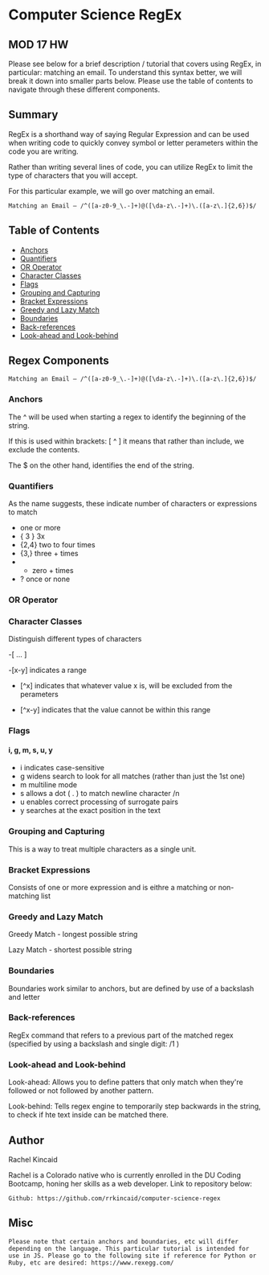 # Computer Science RegEx

## MOD 17 HW

Please see below for a brief description / tutorial that covers using RegEx, in particular: matching an email. To understand this syntax better, we will break it down into smaller parts below. Please use the table of contents to navigate through these different components.

## Summary

RegEx is a shorthand way of saying Regular Expression and can be used when writing code to quickly convey symbol or letter perameters within the code you are writing.

Rather than writing several lines of code, you can utilize RegEx to limit the type of characters that you will accept.

For this particular example, we will go over matching an email.

    Matching an Email – /^([a-z0-9_\.-]+)@([\da-z\.-]+)\.([a-z\.]{2,6})$/

## Table of Contents

- [Anchors](#anchors)
- [Quantifiers](#quantifiers)
- [OR Operator](#or-operator)
- [Character Classes](#character-classes)
- [Flags](#flags)
- [Grouping and Capturing](#grouping-and-capturing)
- [Bracket Expressions](#bracket-expressions)
- [Greedy and Lazy Match](#greedy-and-lazy-match)
- [Boundaries](#boundaries)
- [Back-references](#back-references)
- [Look-ahead and Look-behind](#look-ahead-and-look-behind)

## Regex Components

    Matching an Email – /^([a-z0-9_\.-]+)@([\da-z\.-]+)\.([a-z\.]{2,6})$/

### Anchors

The ^ will be used when starting a regex to identify the beginning of the string.

If this is used within brackets: [ ^ ] it means that rather than include, we exclude the contents.

The $ on the other hand, identifies the end of the string.

### Quantifiers

As the name suggests, these indicate number of characters or expressions to match

- one or more
- { 3 }
  3x
- {2,4}
  two to four times
- {3,}
  three + times
- - zero + times
- ?
  once or none

### OR Operator

### Character Classes

Distinguish different types of characters

-[ … ]

-[x-y]
indicates a range

- [^x]
  indicates that whatever value x is, will be excluded from the perameters

- [^x-y]
  indicates that the value cannot be within this range

### Flags

#### i, g, m, s, u, y

- i
  indicates case-sensitive
- g
  widens search to look for all matches (rather than just the 1st one)
- m
  multiline mode
- s
  allows a dot ( . ) to match newline character /n
- u
  enables correct processing of surrogate pairs
- y
  searches at the exact position in the text

### Grouping and Capturing

This is a way to treat multiple characters as a single unit.

### Bracket Expressions

Consists of one or more expression and is eithre a matching or non-matching list

### Greedy and Lazy Match

Greedy Match - longest possible string

Lazy Match - shortest possible string

### Boundaries

Boundaries work similar to anchors, but are defined by use of a backslash and letter

### Back-references

RegEx command that refers to a previous part of the matched regex (specified by using a backslash and single digit: /1 )

### Look-ahead and Look-behind

Look-ahead:
Allows you to define patters that only match when they're followed or not followed by another pattern.

Look-behind:
Tells regex engine to temporarily step backwards in the string, to check if hte text inside can be matched there.

## Author

Rachel Kincaid

Rachel is a Colorado native who is currently enrolled in the DU Coding Bootcamp, honing her skills as a web developer. Link to repository below:

    Github: https://github.com/rrkincaid/computer-science-regex

## Misc

    Please note that certain anchors and boundaries, etc will differ depending on the language. This particular tutorial is intended for use in JS. Please go to the following site if reference for Python or Ruby, etc are desired: https://www.rexegg.com/
